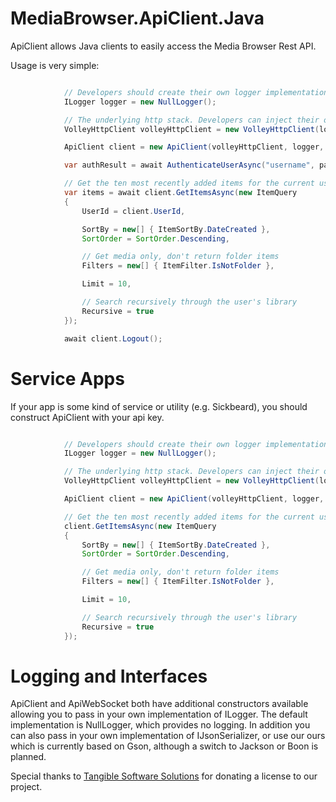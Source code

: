 MediaBrowser.ApiClient.Java
===========================

ApiClient allows Java clients to easily access the Media Browser Rest API.


Usage is very simple:

``` java

			// Developers should create their own logger implementation
			ILogger logger = new NullLogger();

			// The underlying http stack. Developers can inject their own if desired
            VolleyHttpClient volleyHttpClient = new VolleyHttpClient(logger, context);

			ApiClient client = new ApiClient(volleyHttpClient, logger, "http://localhost:8096", "My client name", "My device", "My device id");

			var authResult = await AuthenticateUserAsync("username", passwordHash);

            // Get the ten most recently added items for the current user
            var items = await client.GetItemsAsync(new ItemQuery
            {
                UserId = client.UserId,

                SortBy = new[] { ItemSortBy.DateCreated },
                SortOrder = SortOrder.Descending,

                // Get media only, don't return folder items
                Filters = new[] { ItemFilter.IsNotFolder },

                Limit = 10,

                // Search recursively through the user's library
                Recursive = true
            });

			await client.Logout();
```

# Service Apps #

If your app is some kind of service or utility (e.g. Sickbeard), you should construct ApiClient with your api key.

``` java

            // Developers should create their own logger implementation
			ILogger logger = new NullLogger();

            // The underlying http stack. Developers can inject their own if desired
            VolleyHttpClient volleyHttpClient = new VolleyHttpClient(logger, context);

			ApiClient client = new ApiClient(volleyHttpClient, logger, "http://localhost:8096", "0123456789");

			// Get the ten most recently added items for the current user
            client.GetItemsAsync(new ItemQuery
            {
                SortBy = new[] { ItemSortBy.DateCreated },
                SortOrder = SortOrder.Descending,

                // Get media only, don't return folder items
                Filters = new[] { ItemFilter.IsNotFolder },

                Limit = 10,

                // Search recursively through the user's library
                Recursive = true
            });
```




# Logging and Interfaces #

ApiClient and ApiWebSocket both have additional constructors available allowing you to pass in your own implementation of ILogger. The default implementation is NullLogger, which provides no logging. In addition you can also pass in your own implementation of IJsonSerializer, or use our ours which is currently based on Gson, although a switch to Jackson or Boon is planned.
















Special thanks to [Tangible Software Solutions](http://www.tangiblesoftwaresolutions.com/ "Tangible Software Solutions") for donating a license to our project.
